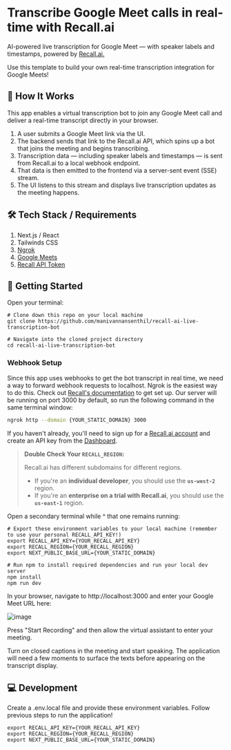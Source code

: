 # Transcribe Google Meet calls in real-time with Recall.ai

AI-powered live transcription for Google Meet — with speaker labels and timestamps, powered by [Recall.ai.](https://www.recall.ai)

Use this template to build your own real-time transcription integration for Google Meets!

## 🤖 How It Works

This app enables a virtual transcription bot to join any Google Meet call and deliver a real-time transcript directly in your browser.
  1. A user submits a Google Meet link via the UI.
  2. The backend sends that link to the Recall.ai API, which spins up a bot that joins the meeting and begins transcribing.
  3. Transcription data — including speaker labels and timestamps — is sent from Recall.ai to a local webhook endpoint.
  4. That data is then emitted to the frontend via a server-sent event (SSE) stream.
  5. The UI listens to this stream and displays live transcription updates as the meeting happens.

## 🛠️ Tech Stack / Requirements
1. Next.js / React
2. Tailwinds CSS
3. [Ngrok](https://ngrok.com/docs/getting-started/)
4. [Google Meets](https://meet.google.com/landing)
5. [Recall API Token](https://www.recall.ai)

## 🏁 Getting Started 
Open your terminal:
```
# Clone down this repo on your local machine
git clone https://github.com/manivannansenthil/recall-ai-live-transcription-bot

# Navigate into the cloned project directory
cd recall-ai-live-transcription-bot
```
### Webhook Setup

Since this app uses webhooks to get the bot transcript in real time, we need a way to forward webhook requests to localhost. Ngrok is the easiest way to do this. Check out [Recall's documentation](https://docs.recall.ai/docs/local-webhook-development) to get set up. Our server will be running on port 3000 by default, so run the following command in the same terminal window:

```bash
ngrok http --domain {YOUR_STATIC_DOMAIN} 3000
```

If you haven't already, you'll need to sign up for a [Recall.ai account](https://www.recall.ai/) and create an API key from the [Dashboard](https://us-west-2.recall.ai/dashboard/).

> **Double Check Your `RECALL_REGION`:**
>
> Recall.ai has different subdomains for different regions.
>
> - If you're an **individual developer**, you should use the **`us-west-2`** region.
> - If you're an **enterprise on a trial with Recall.ai**, you should use the **`us-east-1`** region.

Open a secondary terminal while ^ that one remains running:
```
# Export these environment variables to your local machine (remember to use your personal RECALL_API_KEY!)
export RECALL_API_KEY={YOUR_RECALL_API_KEY}
export RECALL_REGION={YOUR_RECALL_REGION}
export NEXT_PUBLIC_BASE_URL={YOUR_STATIC_DOMAIN}

# Run npm to install required dependencies and run your local dev server
npm install
npm run dev
```
In your browser, navigate to http://localhost:3000 and enter your Google Meet URL here:

![image](https://github.com/user-attachments/assets/4916b6cf-ec46-4aa3-8520-063d1b73b25b)

Press "Start Recording" and then allow the virtual assistant to enter your meeting.

Turn on closed captions in the meeting and start speaking. The application will need a few moments to surface the texts before appearing on the transcript display.

## 💻 Development

Create a .env.local file and provide these environment variables. Follow previous steps to run the application!

```
export RECALL_API_KEY={YOUR_RECALL_API_KEY}
export RECALL_REGION={YOUR_RECALL_REGION}
export NEXT_PUBLIC_BASE_URL={YOUR_STATIC_DOMAIN} 
```

